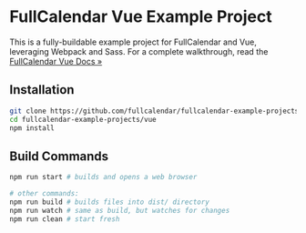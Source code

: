 
# FullCalendar Vue Example Project

This is a fully-buildable example project for FullCalendar and Vue, leveraging Webpack and Sass. For a complete walkthrough, read the [FullCalendar Vue Docs &raquo;](https://fullcalendar.io/docs/vue)

## Installation

```bash
git clone https://github.com/fullcalendar/fullcalendar-example-projects.git
cd fullcalendar-example-projects/vue
npm install
```

## Build Commands

```bash
npm run start # builds and opens a web browser

# other commands:
npm run build # builds files into dist/ directory
npm run watch # same as build, but watches for changes
npm run clean # start fresh
```

